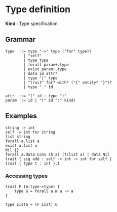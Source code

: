 # Type definition

**Kind** : Type specification

## Grammar
```
type  ::= type "->" type ("for" type)?        
        | "self"
        | type type
        | forall param+.type
        | exist param+.type
        | data id attr*
        | type "|" type        
        | "trait" for? with* ("{" entity* "}")?
        | type "." id    
        
attr  ::= "(" id : type ")"
param ::= id | "(" id ":" kind)        
```

## Examples

```
string -> int
self -> int for string
list string
forall a.list a
exist a.list a
Nil {}
forall a.data Cons (h:a) (t:list a) | data Nil
trait { sig add : self -> int -> int for self }
trait { type t : int }.t
```

### Accessing types 

```
trait F (m:type->type) {
    type G = forall a.m a -> a 
}

type ListG = (F List).G
```



